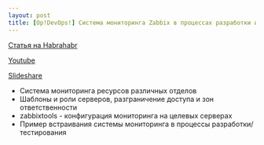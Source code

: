 ```yaml
---
layout: post
title: [Op!DevOps!] Система мониторинга Zabbix в процессах разработки и тестирования
---
```

[Статья на Habrahabr](https://habrahabr.ru/company/pt/blog/325276/)

[Youtube](https://www.youtube.com/watch?v=N_v2TIlGr_0)

[Slideshare](http://www.slideshare.net/phdays/zabbix-67168607)

- Система мониторинга ресурсов различных отделов
- Шаблоны и роли серверов, разграничение доступа и зон ответственности
- zabbixtools - конфигурация мониторинга на целевых серверах
- Пример встраивания системы мониторинга в процессы разработки/тестирования

